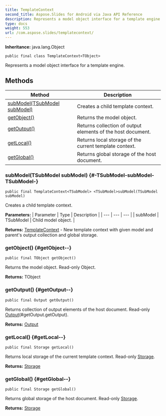 ```yaml
---
title: TemplateContext
second_title: Aspose.Slides for Android via Java API Reference
description: Represents a model object interface for a template engine.
type: docs
weight: 553
url: /com.aspose.slides/templatecontext/
---
```

**Inheritance:**
java.lang.Object
```
public final class TemplateContext<TObject>
```

Represents a model object interface for a template engine.
## Methods

| Method | Description |
| --- | --- |
| [<TSubModel>subModel(TSubModel subModel)](#-TSubModel-subModel-TSubModel-) | Creates a child template context. |
| [getObject()](#getObject--) | Returns the model object. |
| [getOutput()](#getOutput--) | Returns collection of output elements of the host document. |
| [getLocal()](#getLocal--) | Returns local storage of the current template context. |
| [getGlobal()](#getGlobal--) | Returns global storage of the host document. |
### <TSubModel>subModel(TSubModel subModel) {#-TSubModel-subModel-TSubModel-}
```
public final TemplateContext<TSubModel> <TSubModel>subModel(TSubModel subModel)
```


Creates a child template context.

**Parameters:**
| Parameter | Type | Description |
| --- | --- | --- |
| subModel | TSubModel | Child model object. |

**Returns:**
[TemplateContext](../../com.aspose.slides/templatecontext) - New template context with given model and parent's output collection and global storage.
### getObject() {#getObject--}
```
public final TObject getObject()
```


Returns the model object. Read-only Object.

**Returns:**
TObject
### getOutput() {#getOutput--}
```
public final Output getOutput()
```


Returns collection of output elements of the host document. Read-only [Output](../../com.aspose.slides/output)(\#getOutput.getOutput).

**Returns:**
[Output](../../com.aspose.slides/output)
### getLocal() {#getLocal--}
```
public final Storage getLocal()
```


Returns local storage of the current template context. Read-only [Storage](../../com.aspose.slides/storage).

**Returns:**
[Storage](../../com.aspose.slides/storage)
### getGlobal() {#getGlobal--}
```
public final Storage getGlobal()
```


Returns global storage of the host document. Read-only [Storage](../../com.aspose.slides/storage).

**Returns:**
[Storage](../../com.aspose.slides/storage)
